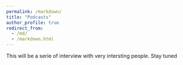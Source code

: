 ```yaml
---
permalink: /markdown/
title: "Podcasts"
author_profile: true
redirect_from: 
  - /md/
  - /markdown.html
---
```


This will be a serie of interview with very intersting people. Stay tuned
